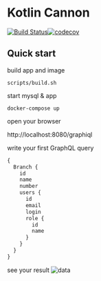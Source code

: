 # Kotlin Cannon
[![Build Status](https://travis-ci.org/b1412/kotlin-cannon.svg?branch=master)](https://travis-ci.org/b1412/kotlin-cannon)[![codecov](https://codecov.io/gh/b1412/kotlin-cannon/branch/master/graph/badge.svg)](https://codecov.io/gh/b1412/kotlin-cannon)

## Quick start
  build app and image 
```shell 
scripts/build.sh
```
   start mysql & app
```shell
docker-compose up
```

open your browser

http://localhost:8080/graphiql

write your first GraphQL query

```graphql
{
  Branch {
    id
    name
    number
    users {
      id
      email
      login
      role {
        id
        name
      }
    }
  }
}
```
see your result
![data](https://raw.githubusercontent.com/b1412/cannon/master/images/graphql.png)
